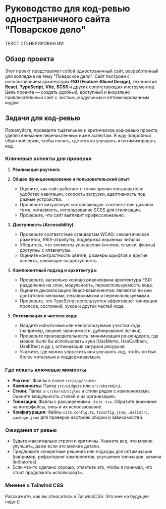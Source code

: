 # Руководство для код-ревью одностраничного сайта "Поварское дело"

ТЕКСТ СГЕНЕРИРОВАН ИИ

## Обзор проекта

Этот проект представляет собой одностраничный сайт, разработанный для колледжа на тему "Поварское дело".
Сайт построен с использованием архитектуры **FSD (Feature-Sliced Design)**, технологий **React**, **TypeScript**, **Vite**, **SCSS** и других сопутствующих инструментов.
Цель проекта — создать удобный, доступный и визуально привлекательный сайт с чистым, модульным и оптимизированным кодом.

## Задачи для код-ревью

Пожалуйста, проведите тщательное и критическое код-ревью проекта, уделяя внимание перечисленным ниже аспектам.
Я жду подробной обратной связи, чтобы понять, где можно улучшить и оптимизировать код.

### Ключевые аспекты для проверки

1. **Реализация роутинга**
2. **Общее функционирование и пользовательский опыт**:

   - Оцените, как сайт работает с точки зрения пользователя: удобство навигации, скорость загрузки, адаптивность под разные устройства.
   - Проверьте визуальную составляющую: соответствие дизайна теме, читаемость, использование SCSS для стилизации.
   - Проверьте, что сайт выглядит профессионально.

3. **Доступность (Accessibility)**:

   - Проверьте соответствие стандартам WCAG: семантическая разметка, ARIA-атрибуты, поддержка экранных читалок.
   - Убедитесь, что элементы управления (кнопки, ссылки, формы) доступны с клавиатуры.
   - Оцените контрастность цветов, размеры шрифтов и другие аспекты, влияющие на доступность.

4. **Компонентный подход и архитектура**:

   - Проверьте, насколько хорошо реализована архитектура FSD: разделение на слои, модульность, переиспользуемость кода.
   - Оцените декомпозицию React-компонентов: являются ли они достаточно мелкими, независимыми и переиспользуемыми.
   - Проверьте, что TypeScript используется эффективно: типизация пропсов, состояний, хуков и других частей кода.

5. **Оптимизация и чистота кода**:

   - Найдите избыточные или неиспользуемые участки кода (например, лишние зависимости, дублирование логики).
   - Проверьте производительность: минимизация ре-рендеров, где можно было бы использовать хуки (UseMemo, UseCallback, UseEffect и др.), оптимизация загрузки ресурсов.
   - Укажите, где можно упростить или улучшить код, чтобы он был более читаемым и поддерживаемым.

### Где искать ключевые моменты

- **Роутинг**: Файлы в папке `src/app/router`. 
- **Компоненты**: Папка `src/widgets` или `src/shared/ui`. 
- **Стили**: Папка `src/shared/styles` и стили рядом с компонентами. Оцените модульность стилей и их организацию.
- **Типизация**: Файлы с расширениями `.ts` и `.tsx`. Обратите внимание на интерфейсы, типы и их использование.
- **Конфигурация**: Файлы `vite.config.ts`, `tsconfig.json`, `.eslintrc`, `package.json` для проверки настроек сборки и зависимостей.

### Ожидания от ревью

- Будьте максимально строги и критичны. Укажите все, что можно улучшить, даже если это мелкие детали.
- Предложите конкретные решения или подходы для оптимизации (например, рефакторинг компонентов, улучшение типизации, замена библиотек).
- Если что-то сделано хорошо, отметьте это, чтобы я понимал, что стоит продолжать использовать.

### Мнение о Tailwind CSS

Расскажите, как вы относитесь к TailwindCSS. Это мне на будущее надо:))